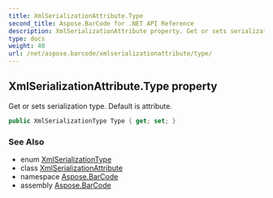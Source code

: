 ```yaml
---
title: XmlSerializationAttribute.Type
second_title: Aspose.BarCode for .NET API Reference
description: XmlSerializationAttribute property. Get or sets serialization type. Default is attribute
type: docs
weight: 40
url: /net/aspose.barcode/xmlserializationattribute/type/
---
```

## XmlSerializationAttribute.Type property

Get or sets serialization type. Default is attribute.

```csharp
public XmlSerializationType Type { get; set; }
```

### See Also

* enum [XmlSerializationType](../../xmlserializationtype/)
* class [XmlSerializationAttribute](../)
* namespace [Aspose.BarCode](../../../aspose.barcode/)
* assembly [Aspose.BarCode](../../../)


